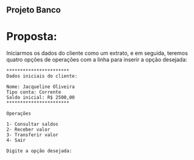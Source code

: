 ## Projeto Banco

# Proposta:
<p>Iniciarmos os dados do cliente como um extrato, e em seguida, teremos quatro opções de operações com a linha para inserir a opção desejada:</p>

```
***********************
Dados iniciais do cliente:

Nome: Jacqueline Oliveira
Tipo conta: Corrente
Saldo inicial: R$ 2500,00
***********************

Operações

1- Consultar saldos
2- Receber valor
3- Transferir valor
4- Sair

Digite a opção desejada:
```